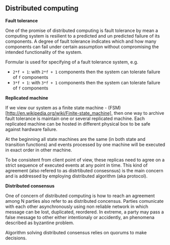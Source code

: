 ## Distributed computing

**Fault tolerance**

One of the promise of distributed computing is fault tolerance by mean a computing system is resilient to a predicted and un predicted failure of its components. A degree of fault tolerance indicates which and how many components can fail under certain assumption without compromising the intended functionality of the system.

Formular is used for specifying of a fault tolerance system, e.g.

* `2*f + 1`: with `2*f + 1` components then the system can tolerate failure of `f` components
* `3*f + 1`: with `3*f + 1` components then the system can tolerate failure of `f` components

**Replicated machine**

If we view our system as a finite state machine - (FSM)[http://en.wikipedia.org/wiki/Finite-state_machine], then one way to archive fault tolerance is maintain one or several replicated machine. Each replicated machine can be hosted in different physical box to be safe against hardware failure.

At the beginning all state machines are the same (in both state and transition functions) and events processed by one machine will be executed in exact order in other machine. 

To be consistent from client point of view, these replicas need to agree on a strict sequence of executed events at any point in time. This kind of agreement (also refered to as distrtibuted consesnsus) is the main concern and is addressed by employing distributed algorithm (aka protocol).

**Distributed consensus**

One of concern of distributed computing is how to reach an agreement among N parties also refer to as distributed concensus. Parties comunicate with each other asynchronously using non reliable network in which message can be lost, duplicated, reordered.
In extreme, a party may pass a false message to other either intentionaly or accidently, an phenomena described as byzantine problem.

Algorithm solving distributed consensus relies on quorums to make decisions.


